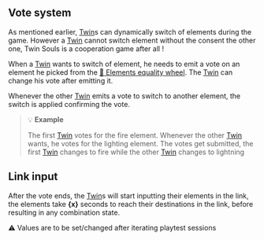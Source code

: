 ## Vote system

As mentioned earlier, [Twin](<../Twin.md>)s can dynamically switch of elements during the game. However a [Twin](<../Twin.md>) cannot switch element without the consent the other one, Twin Souls is a cooperation game after all !

When a [Twin](<../Twin.md>) wants to switch of element, he needs to emit a vote on an element he picked from the [🎡 Elements equality wheel](<Elements-equality-wheel.md>). The [Twin](<../Twin.md>) can change his vote after emitting it.

Whenever the other [Twin](<../Twin.md>) emits a vote to switch to another element, the switch is applied confirming the vote.

> 💡 **Example**
>
> The first [Twin](<../Twin.md>) votes for the fire element. Whenever the other [Twin](<../Twin.md>) wants, he votes for the lighting element. The votes get submitted, the first [Twin](<../Twin.md>) changes to fire while the other [Twin](<../Twin.md>) changes to lightning

## Link input

After the vote ends, the [Twin](<../Twin.md>)s will start inputting their elements in the link, the elements take **{x}** seconds to reach their destinations in the link, before resulting in any combination state.

⚠️ Values are to be set/changed after iterating playtest sessions